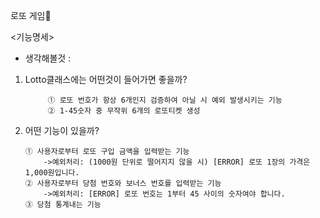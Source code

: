 로또 게임🎱

<기능명세>
- 생각해볼것 :
1.  Lotto클래스에는 어떤것이 들어가면 좋을까?
    ```
         ① 로또 번호가 항상 6개인지 검증하여 아닐 시 예외 발생시키는 기능
         ② 1-45숫자 중 무작위 6개의 로또티켓 생성
    ```
2. 어떤 기능이 있을까?
    ```
    ① 사용자로부터 로또 구입 금액을 입력받는 기능
        ->예외처리: (1000원 단위로 떨어지지 않을 시) [ERROR] 로또 1장의 가격은 1,000원입니다.
    ② 사용자로부터 당첨 번호와 보너스 번호를 입력받는 기능
        ->예외처리: [ERROR] 로또 번호는 1부터 45 사이의 숫자여야 합니다. 
    ③ 당첨 통계내는 기능
    ```


